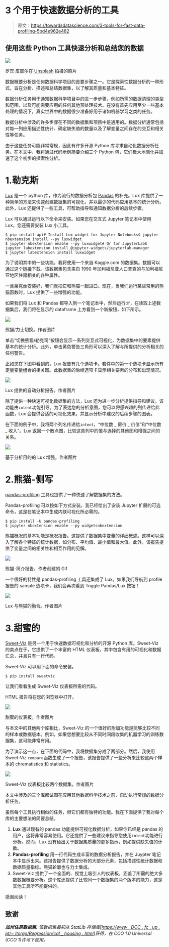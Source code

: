 # 3 个用于快速数据分析的工具

> 原文：<https://towardsdatascience.com/3-tools-for-fast-data-profiling-5bd4e962e482>

## 使用这些 Python 工具快速分析和总结您的数据

![](img/3c8b17d32ef89f95e58060f4b4ee8f9b.png)

罗宾·皮耶尔在 [Unsplash](https://unsplash.com/s/photos/quick?utm_source=unsplash&utm_medium=referral&utm_content=creditCopyText) 拍摄的照片

数据概要分析是任何数据科学项目的首要步骤之一。它是探索性数据分析的一种形式，旨在分析、描述和总结数据集，以了解其质量和基本特征。

数据分析任务用于通知数据科学项目中的进一步步骤，例如所需的数据清理的类型和范围，以及可能需要应用的任何其他预处理技术。在没有首先应用至少一些基本处理的情况下，真实世界中的数据很少准备好用于诸如机器学习之类的任务。

数据分析中涉及的许多步骤在不同的数据集和项目中是通用的。数据分析通常包括对每一列应用描述性统计、确定缺失值的数量以及了解变量之间存在的交互和相关性等任务。

由于这些任务可能非常常规，因此有许多开源 Python 库寻求自动化数据分析任务。在本文中，我将通过代码示例简要介绍三个 Python 包，它们极大地简化并加速了这个初步的探索性分析。

# 1.勒克斯

[Lux](https://lux-api.readthedocs.io/en/latest/) 是一个 python 库，作为流行的数据分析包 [Pandas](https://pandas.pydata.org/) 的补充。Lux 库提供了一种简单的方法来快速创建数据集的可视化，并以最少的代码应用基本的统计分析。此外，Lux 还提供了一些工具，可帮助指导和通知数据分析的后续步骤。

Lux 可以通过运行以下命令来安装。如果您在交互式 Jupyter 笔记本中使用 Lux，您还需要安装 Lux 小工具。

```
$ pip install-api# Install Lux widget for Jupyter Notebooks$ jupyter nbextension install --py luxwidget
$ jupyter nbextension enable --py luxwidget# Or for JupyterLab$ jupyter labextension install @jupyter-widgets/jupyterlab-manager
$ jupyter labextension install luxwidget
```

为了说明其中的一些功能，我将使用一个来自 Kaggle.com 的数据集。数据可以通过这个[链接](https://www.kaggle.com/datasets/camnugent/california-housing-prices)下载。该数据集包含来自 1990 年加利福尼亚人口普查的与加利福尼亚地区住房相关的各种属性。

一旦莱克丝安装好，我们就把它和熊猫一起进口。现在，当我们运行某些常用的熊猫函数时，Lux 提供了一些增强的功能。

如果我们将 Lux 和 Pandas 都导入到一个笔记本中，然后运行`df`，在读取上述数据集后，我们将在显示的 dataframe 上方看到一个新按钮，如下所示。

![](img/09416568ad81d2977fb6ee048fdd7bda.png)

熊猫/力士切换。作者图片

单击“切换熊猫/勒克司”按钮会显示一系列交互式可视化，为数据集中的要素提供基本的统计分析。此外，单击黄色警告三角形可以深入了解与所提供的分析相关的任何警告。

正如您在下图中看到的，Lux 报告有几个选项卡。套件中的第一个选项卡显示所有定量变量组合的相关图。此数据集的后续选项卡显示相关要素的分布和出现情况。

![](img/9d11f5d02c179c4b6dd085174fee7b40.png)

Lux 提供的自动分析报告。作者图片

除了提供一种快速可视化数据集的方法，Lux 还为进一步分析提供指导和建议。该功能由`intent`功能引导。为了表达您的分析意图，您可以将感兴趣的列传递给此函数，Lux 会提供合适的可视化效果，并显示分析中建议的后续步骤的图表。

在下面的例子中，我将两个列名传递给`intent`，“中位数 _ 房价 _ 价值”和“中位数 _ 收入”。Lux 返回一个散点图，比较这些列中的值与选择的其他图和增强之间的关系。

![](img/a2463a16c339d456d1909061335c2d17.png)

基于分析目的的 Lux 增强。作者图片

# 2.熊猫-侧写

[pandas-profiling](https://pandas-profiling.ydata.ai/docs/master/index.html) 工具也提供了一种快速了解数据集的方法。

Pandas-profiling 可以按如下方式安装。我已经给出了安装 Jupyter 扩展的可选命令，这是在笔记本中生成内联可视化所必需的。

```
$ pip install -U pandas-profiling
$ jupyter nbextension enable --py widgetsnbextension
```

熊猫概况的基本功能是概况报告。这提供了数据集中变量的详细概述。这样可以深入了解各个特征的统计数据，如分布、平均值、最小值和最大值。此外，该报告提供了变量之间的相关性和相互作用的见解。

![](img/15ec157de62f8c51fe3cf26f862c0bde.png)

熊猫-简介报告。作者创建的 Gif

一个很好的特性是 pandas-profiling 工具还集成了 Lux。如果我们导航到 profile 报告的 sample 选项卡，我们会再次看到 Toggle Pandas/Lux 按钮！

![](img/5ec3e406ffe77d59e829ae344b0a5c6a.png)

Lux 与熊猫的融合。作者图片

# 3.甜蜜的

[Sweet-Viz](https://pypi.org/project/sweetviz/) 是另一个用于快速数据可视化和分析的开源 Python 库。Sweet-Viz 的卖点在于，它提供了一个丰富的 HTML 仪表板，其中包含有用的可视化和数据汇总，并且只有一行代码。

Sweet-Viz 可以用下面的命令安装。

```
$ pip install sweetviz
```

让我们看看生成 Sweet-Viz 仪表板所需的代码。

HTML 报告将在您的浏览器中打开。

![](img/8910f004225b99f12a7b55bedf2f8dbd.png)

甜蜜的仪表板。作者图片

与本文中的其他两个库相比，Sweet-Viz 的一个很好的附加功能是能够比较不同的样本或数据版本。例如，如果您想要比较从不同时间段收集的机器学习的训练数据集，这可能非常有用。

为了演示这一点，在下面的代码中，我将数据集分成了两部分。然后，我使用 Sweet-Viz `compare`函数生成了一个报告，该报告提供了一些分析来比较这两个样本的 chrematistics 和 statistics。

![](img/bb9a4bba080c8ae27c0b7baf46e7a702.png)

Sweet-Viz 仪表板比较两个数据集。作者图片

本文中涉及的三个库都试图在应用其他数据科学技术之前，自动执行常规的数据分析任务。

虽然每个工具执行相似的任务，但它们都有独特的功能。我在下面提供了我对每个库的主要想法的简要总结。

1.  **Lux** 通过现有的 pandas 功能提供可视化数据分析，如果你已经是 pandas 的用户，这将非常容易使用。它还提供了一些建议来指导您使用`intent`功能进行分析。然而，Lux 没有给出关于数据集质量的更多指示，例如提供缺失值的计数。
2.  **Pandas-profiling** 用一行代码生成丰富的数据分析报告，并在 Juypter 笔记本中显示出来。该报告提供了数据分析的大部分元素，包括描述性统计数据和数据质量指标。熊猫轮廓也与力士集成。
3.  Sweet-Viz 提供了一个全面的、视觉上吸引人的仪表板，涵盖了所需的绝大多数数据概要分析。这个库还提供了比较同一个数据集的两个版本的能力，这是其他工具所不能提供的。

感谢阅读！

## **致谢**

***加州住房数据集:*** *该数据集最初从 StatLib 存储库[*[*https://www . DCC . fc . up . pt/~ ltorgo/Regression/cal _ housing . html*](https://www.dcc.fc.up.pt/~ltorgo/Regression/cal_housing.html)*]获得，在 CCO 1.0 Universal (CCO 1)许可下使用。*